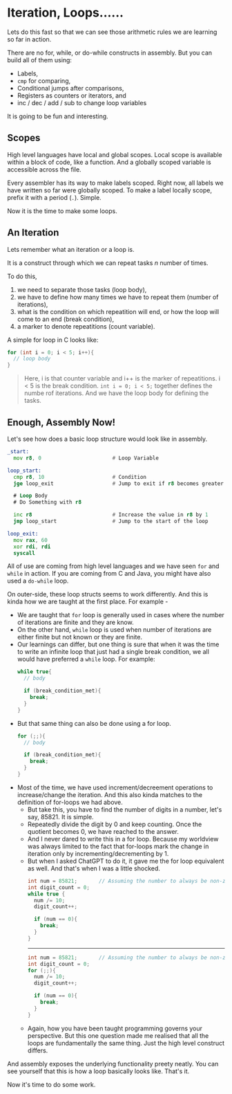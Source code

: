 # Iteration, Loops......

Lets do this fast so that we can see those arithmetic rules we are learning so far in action.

There are no for, while, or do-while constructs in assembly. But you can build all of them using:

  - Labels,
  - `cmp` for comparing,
  - Conditional jumps after comparisons,
  - Registers as counters or iterators, and
  - inc / dec / add / sub to change loop variables

It is going to be fun and interesting.

## Scopes

High level languages have local and global scopes. Local scope is available within a block of code, like a function. And a globally scoped variable is accessible across the file.

Every assembler has its way to make labels scoped. Right now, all labels we have written so far were globally scoped. To make a label locally scope, prefix it with a period (`.`). Simple.

Now it is the time to make some loops.

## An Iteration

Lets remember what an iteration or a loop is.

It is a construct through which we can repeat tasks *n* number of times.

To do this,
  1. we need to separate those tasks (loop body),
  2. we have to define how many times we have to repeat them (number of iterations),
  3. what is the condition on which repeatition will end, or how the loop will come to an end (break condition),
  4. a marker to denote repeatitions (count variable).

A simple for loop in C looks like:

```c
for (int i = 0; i < 5; i++){
  // loop body
}
```

> Here, i is that counter variable and i++ is the marker of repeatitions.
> i < 5 is the break condition.
> `int i = 0; i < 5;` together defines the numbe rof iterations.
> And we have the loop body for defining the tasks.

## Enough, Assembly Now!

Let's see how does a basic loop structure would look like in assembly.

```asm
_start:
  mov r8, 0                       # Loop Variable

loop_start:
  cmp r8, 10                      # Condition
  jge loop_exit                   # Jump to exit if r8 becomes greater than or equal to 10

  # Loop Body
  # Do Something with r8

  inc r8                          # Increase the value in r8 by 1
  jmp loop_start                  # Jump to the start of the loop

loop_exit:
  mov rax, 60
  xor rdi, rdi
  syscall
```

All of use are coming from high level languages and we have seen `for` and `while` in action. If you are coming from C and Java, you might have also used a `do-while` loop.

On outer-side, these loop structs seems to work differently. And this is kinda how we are taught at the first place. For example -
  - We are taught that `for` loop is generally used in cases where the number of iterations are finite and they are know.
  - On the other hand, `while` loop is used when number of iterations are either finite but not known or they are finite.
  - Our learnings can differ, but one thing is sure that when it was the time to write an infinite loop that just had a single break condition, we all would have preferred a `while` loop. For example:
    ```c
    while true{
      // body

      if (break_condition_met){
        break;
      }
    }
    ```
  - But that same thing can also be done using a for loop.
    ```c
    for (;;){
      // body

      if (break_condition_met){
        break;
      }
    }
    ```
  - Most of the time, we have used increment/decreement operations to increase/change the iteration. And this also kinda matches to the definition of for-loops we had above.
    - But take this, you have to find the number of digits in a number, let's say, 85821. It is simple.
    - Repeatedly divide the digit by 0 and keep counting. Once the quotient becomes 0, we have reached to the answer.
    - And I never dared to write this in a for loop. Because my worldview was always limited to the fact that for-loops mark the change in iteration only by incrementing/decrementing by 1.
    - But when I asked ChatGPT to do it, it gave me the for loop equivalent as well. And that's when I was a little shocked.
      ```c
      int num = 85821;       // Assuming the number to always be non-zero
      int digit_count = 0;
      while true {
        num /= 10;
        digit_count++;

        if (num == 0){
          break;
        }
      }
      ```
      ----
      ```c
      int num = 85821;       // Assuming the number to always be non-zero
      int digit_count = 0;
      for (;;){
        num /= 10;
        digit_count++;

        if (num == 0){
          break;
        }
      }
      ```
    - Again, how you have been taught programming governs your perspective. But this one question made me realised that all the loops are fundamentally the same thing. Just the high level construct differs.

And assembly exposes the underlying functionality preety neatly. You can see yourself that this is how a loop basically looks like. That's it.

Now it's time to do some work.